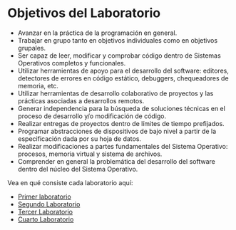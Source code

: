 # Objetivos del Laboratorio
- Avanzar en la práctica de la programación en general.
- Trabajar en grupo tanto en objetivos individuales como en objetivos grupales.
- Ser capaz de leer, modificar y comprobar código dentro de Sistemas Operativos completos y
funcionales.
- Utilizar herramientas de apoyo para el desarrollo del software: editores, detectores de errores en
código estático, debuggers, chequeadores de memoria, etc.
- Utilizar herramientas de desarrollo colaborativo de proyectos y las prácticas asociadas a
desarrollos remotos.
- Generar independencia para la búsqueda de soluciones técnicas en el proceso de desarrollo y/o
modificación de código.
- Realizar entregas de proyectos dentro de límites de tiempo prefijados.
- Programar abstracciones de dispositivos de bajo nivel a partir de la especificación dada por su
hoja de datos.
- Realizar modificaciones a partes fundamentales del Sistema Operativo: procesos, memoria
virtual y sistema de archivos.
- Comprender en general la problemática del desarrollo del software dentro del núcleo del Sistema
Operativo.

Vea en qué consiste cada laboratorio aquí:
* [Primer laboratorio](Laboratorio%201%3A%My%20Bash/Consigna.pdf)
* [Segundo Laboratorio](Laboratorio%202%3A%20Sem%C3%A1foros%20en%20XV6/Lab2%20-%20Enunciado%202023.pdf)
* [Tercer Laboratorio](Laboratorio%203%3A%20Planificaci%C3%B3n/Enunciado.pdf)
* [Cuarto Laboratorio](Laboratorio%204%3A%20Sistema%20de%20archivos%20BigBrother/Enunciado.pdf)
